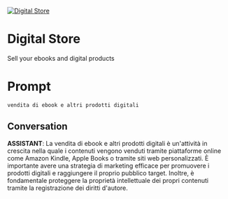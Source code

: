 
[![Digital Store](https://flow-prompt-covers.s3.us-west-1.amazonaws.com/icon/minimalist/mini_8.png)]()
# Digital Store 
Sell your ebooks and digital products

# Prompt

```
vendita di ebook e altri prodotti digitali
```

## Conversation

**ASSISTANT**: La vendita di ebook e altri prodotti digitali è un'attività in crescita nella quale i contenuti vengono venduti tramite piattaforme online come Amazon Kindle, Apple Books o tramite siti web personalizzati. È importante avere una strategia di marketing efficace per promuovere i prodotti digitali e raggiungere il proprio pubblico target. Inoltre, è fondamentale proteggere la proprietà intellettuale dei propri contenuti tramite la registrazione dei diritti d'autore.


